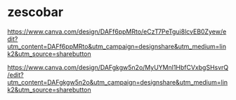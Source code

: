# zescobar

https://www.canva.com/design/DAFf6ppMRto/eCzT7PeTgui8lcvEB0Zyew/edit?utm_content=DAFf6ppMRto&utm_campaign=designshare&utm_medium=link2&utm_source=sharebutton

https://www.canva.com/design/DAFgkgw5n2o/MyUYMnl1HbfCVxbgSHsvrQ/edit?utm_content=DAFgkgw5n2o&utm_campaign=designshare&utm_medium=link2&utm_source=sharebutton
